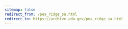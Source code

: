 ```yaml
---
sitemap: false 
redirect_from: /pea_ridge_sa.html 
redirect_to: https://archive.ada.gov/pea_ridge_sa.html 
---
```

